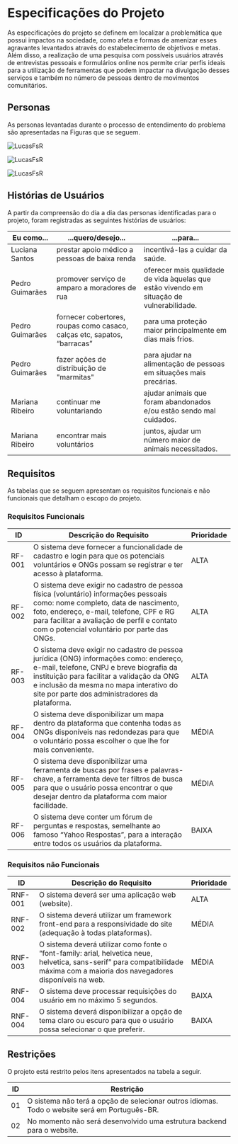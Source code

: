 # Especificações do Projeto

As especificações do projeto se definem em localizar a problemática que possui impactos na sociedade, como afeta  e formas de amenizar esses agravantes levantados através do estabelecimento de objetivos e metas. Além disso, a realização de uma pesquisa com possíveis usuários através de entrevistas pessoais e formulários online nos permite criar perfis ideais para a utilização de ferramentas que podem impactar na divulgação desses serviços e também no número de pessoas dentro de movimentos comunitários.

## Personas

As personas levantadas durante o processo de entendimento do problema são apresentadas na Figuras que se seguem.

![LucasFsR](https://user-images.githubusercontent.com/99758232/194666192-585a0b45-c8c7-4f3f-bb55-0c4d837d60ed.jpeg)

![LucasFsR](https://user-images.githubusercontent.com/99758232/194666843-b2a1f55d-c352-4e2c-b589-3d1e3a554411.jpeg)

![LucasFsR](https://user-images.githubusercontent.com/99758232/194666863-1af5a0a7-a8ed-4ffd-b0ed-be92358c2765.jpeg)


## Histórias de Usuários

A partir da compreensão do dia a dia das personas identificadas para o projeto, foram registradas as seguintes histórias de usuários:

|Eu como...     | ...quero/desejo...  | ...para... |
|-------|-------------------------|----|
|Luciana Santos| prestar apoio médico a pessoas de baixa renda | incentivá-las a cuidar da saúde. |
|Pedro Guimarães| promover serviço de amparo a moradores de rua | oferecer mais qualidade de vida àquelas que estão vivendo em situação de vulnerabilidade.  |
|Pedro Guimarães| fornecer cobertores, roupas como casaco, calças etc, sapatos, “barracas” | para uma proteção maior principalmente em dias mais frios. |
|Pedro Guimarães| fazer ações de distribuição de "marmitas" | para ajudar na alimentação de pessoas em situações mais precárias. |
|Mariana Ribeiro| continuar me voluntariando  | ajudar animais que foram abandonados e/ou estão sendo mal cuidados. |
|Mariana Ribeiro| encontrar mais voluntários  | juntos, ajudar um número maior de animais necessitados. |


## Requisitos

As tabelas que se seguem apresentam os requisitos funcionais e não funcionais que detalham o escopo do projeto.

### Requisitos Funcionais

|ID    | Descrição do Requisito  | Prioridade |
|------|-----------------------------------------|----|
|RF-001| O sistema deve fornecer a funcionalidade de cadastro e login para que os potenciais voluntários e ONGs possam se registrar e ter acesso à plataforma.  | ALTA | 
|RF-002| O sistema deve exigir no cadastro de pessoa física (voluntário) informações pessoais como: nome completo, data de nascimento, foto, endereço, e-mail, telefone, CPF e RG para facilitar a avaliação de perfil e contato com o potencial voluntário por parte das ONGs.   | ALTA |
|RF-003| O sistema deve exigir no cadastro de pessoa jurídica (ONG) informações como: endereço, e-mail, telefone, CNPJ e breve biografia da instituição para facilitar a validação da ONG e inclusão da mesma no mapa interativo do site por parte dos administradores da plataforma.   | ALTA |
|RF-004| O sistema deve disponibilizar um mapa dentro da plataforma que contenha todas as ONGs disponíveis nas redondezas para que o voluntário possa escolher o que lhe for mais conveniente.   | MÉDIA |
|RF-005| O sistema deve disponibilizar uma ferramenta de buscas por frases e palavras-chave, a ferramenta deve ter filtros de busca para que o usuário possa encontrar o que desejar dentro da plataforma com maior facilidade.| MÉDIA |
|RF-006| O sistema deve conter um fórum de perguntas e respostas, semelhante ao famoso “Yahoo Respostas”, para a interação entre todos os usuários da plataforma.| BAIXA |



### Requisitos não Funcionais

|ID     | Descrição do Requisito  |Prioridade |
|-------|-------------------------|----|
|RNF-001| O sistema deverá ser uma aplicação web (website). | ALTA | 
|RNF-002| O sistema deverá utilizar um framework front-end para a responsividade do site (adequação à todas plataformas).| MÉDIA | 
|RNF-003| O sistema deverá utilizar como fonte o “font-family: arial, helvetica neue, helvetica, sans-serif” para compatibilidade máxima com a maioria dos navegadores disponíveis na web. | MÉDIA | 
|RNF-004| O sistema deve processar requisições do usuário em no máximo 5 segundos. | BAIXA | 
|RNF-004| O sistema deverá disponibilizar a opção de tema claro ou escuro para que o usuário possa selecionar o que preferir. | BAIXA | 



## Restrições

O projeto está restrito pelos itens apresentados na tabela a seguir.

|ID| Restrição                                             |
|--|-------------------------------------------------------|
|01| O sistema não terá a opção de selecionar outros idiomas. Todo o website será em Português-BR. |
|02| No momento não será desenvolvido uma estrutura backend para o website. |
